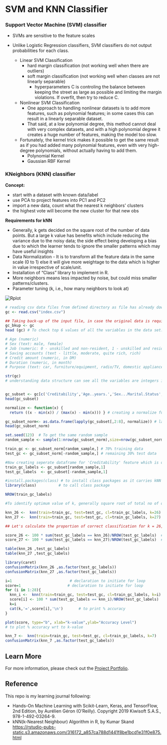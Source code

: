 # SVM and KNN Classifier

### Support Vector Machine (SVM) classifier
- SVMs are sensitive to the feature scales
- Unlike Logistic Regression classifiers, SVM classifiers do not output probabilities for each class.

  - Linear SVM Classification
    - hard margin classification (not working well when there are outliers) 
    - soft margin classification (not working well when classes are not linearly separable)
       - hyperparameters C is controling the balance between keeping the street as large as possible and limiting the margin violations. If overfit, then try to reduce C. 
  - Nonlinear SVM Classification
    - One approach to handling nonlinear datasets is to add more features, such as polynomial features; in some cases this can result in a linearly separable dataset.
    - That said, at a low polynomial degree, this method cannot deal with very complex datasets, and with a high polynomial degree it creates a huge number of features, making the model too slow.
  - Fortunately, the kernel trick makes it possible to get the same result as if you had added many polynomial features, even with very high-degree polynomials, without actually having to add them.
    - Polynomial Kernel
    - Gaussian RBF Kernel 

### KNeighbors (KNN) classifier

**Concept:**

- start with a dataset with known data/label 
- use PCA to project features into PC1 and PC2
- import a new data, count what the nearest k neighbors' clusters
- the highest vote will become the new cluster for that new obs

**Requirements for kNN**
- Generally, k gets decided on the square root of the number of data points. But a large k value has benefits which include reducing the variance due to the noisy data; the side effect being developing a bias due to which the learner tends to ignore the smaller patterns which may have useful insights
- Data Normalization - It is to transform all the feature data in the same scale (0 to 1) else it will give more weightage to the data which is higher in value irrespective of scale/unit.
- Installation of “Class” library to implement in R.
- More neighbors means less impacted by noise, but could miss smaller patterns/clusters.
- Parameter tuning (k, i.e., how many neighbors to look at) 

![Rplot](https://user-images.githubusercontent.com/44503223/128354662-9cbb8851-c82c-4ed2-a1f1-fe5a05abc3b5.png)

```r
# reading csv data files from defined directory as file has already downloaded and stored in the directory
gc <- read.csv("index.csv") 

## Taking back-up of the input file, in case the original data is required later
gc_bkup <- gc
head (gc) # To check top 6 values of all the variables in the data set.

# Age (numeric)
# Sex (text: male, female)
# Job (numeric: 0 - unskilled and non-resident, 1 - unskilled and resident, 2 - skilled, 3 - highly skilled)
# Saving accounts (text - little, moderate, quite rich, rich)
# Credit amount (numeric, in DM)
# Duration (numeric, in month)
# Purpose (text: car, furniture/equipment, radio/TV, domestic appliances, repairs, education, business, vacation/others)

str(gc) 
# understanding data structure can see all the variables are integers including 'Creditability' which is our response variable.


gc_subset <- gc[c('Creditability','Age..years.','Sex...Marital.Status','Occupation','Account.Balance','Credit.Amount','Length.of.current.employment','Purpose')]
head(gc_subset)

normalize <- function(x) {
  return ((x - min(x)) / (max(x) - min(x))) } # creating a normalize function for easy convertion.

gc_subset_norm<- as.data.frame(lapply(gc_subset[,2:8], normalize)) # lapply creates list that is why it is converted to dataframe and it applies defined fundtion (which is 'normalize') to all the list values which is here column 2 to 8 as first column is target/response.
head(gc_subset_norm)

set.seed(123)  # To get the same random sample
random_sample <- sample(1:nrow(gc_subset_norm),size=nrow(gc_subset_norm)*0.7,replace = FALSE) #random selection of 70% data.

train_gc <- gc_subset_norm[random_sample,] # 70% training data
test_gc <- gc_subset_norm[-random_sample,] # remaining 30% test data

#Now creating seperate dataframe for 'Creditability' feature which is our target.
train_gc_labels <- gc_subset[random_sample,1]
test_gc_labels  <- gc_subset[-random_sample,1]   

#install.packages(class) # to install class packages as it carries kNN function
library(class)          # to call class package

NROW(train_gc_labels)

#To identify optimum value of k, generally square root of total no of observations (700) which is 26.45 is taken, so will try with 26, 27 then will check for the optimal value of k.

knn_26 <-  knn(train=train_gc, test=test_gc, cl=train_gc_labels, k=26)
knn_27 <-  knn(train=train_gc, test=test_gc, cl=train_gc_labels, k=27)

## Let's calculate the proportion of correct classification for k = 26, 27 

score_26 <- 100 * sum(test_gc_labels == knn_26)/NROW(test_gc_labels)  # For knn = 26
score_27 <- 100 * sum(test_gc_labels == knn_27)/NROW(test_gc_labels)  # For knn = 27

table(knn_26 ,test_gc_labels)
table(knn_27 ,test_gc_labels)

library(caret)
confusionMatrix(knn_26 ,as.factor(test_gc_labels))
confusionMatrix(knn_27 ,as.factor(test_gc_labels))

i=1                          # declaration to initiate for loop
score=1                     # declaration to initiate for loop
for (i in 1:28){ 
  knn_i <-  knn(train=train_gc, test=test_gc, cl=train_gc_labels, k=i)
  score[i] <- 100 * sum(test_gc_labels == knn_i)/NROW(test_gc_labels)
  k=i  
  cat(k,'=',score[i],'\n')       # to print % accuracy 
}

plot(score, type="b", xlab="k-value",ylab="Accuracy Level")  
# to plot % accuracy wrt to k-value

knn_7 <-  knn(train=train_gc, test=test_gc, cl=train_gc_labels, k=7)
confusionMatrix(knn_7 ,as.factor(test_gc_labels))
```

## Learn More

For more information, please check out the [Project Portfolio](https://tingting0618.github.io).

## Reference

This repo is my learning journal following:
- Hands-On Machine Learning with Scikit-Learn, Keras, and TensorFlow, 2nd Edition, by Aurélien Géron (O’Reilly). Copyright 2019 Kiwisoft S.A.S., 978-1-492-03264-9.
- kNN(k-Nearest Neighbour) Algorithm in R, by Kumar Skand https://rstudio-pubs-static.s3.amazonaws.com/316172_a857ca788d1441f8be1bcd1e31f0e875.html
